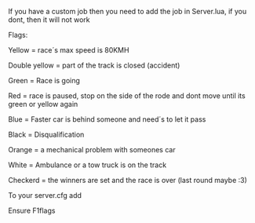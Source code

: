 If you have a custom job then you need to add the job in Server.lua, if you dont, then it will not work

Flags:

Yellow  = race´s max speed is 80KMH

Double yellow = part of the track is closed (accident)

Green = Race is going

Red = race is paused, stop on the side of the rode and dont move until its green or yellow again

Blue = Faster car is behind someone and need´s to let it pass

Black = Disqualification

Orange = a mechanical problem with someones car

White = Ambulance or a tow truck is on the track

Checkerd = the winners are set and the race is over (last round maybe :3)


To your server.cfg add

Ensure F1flags
